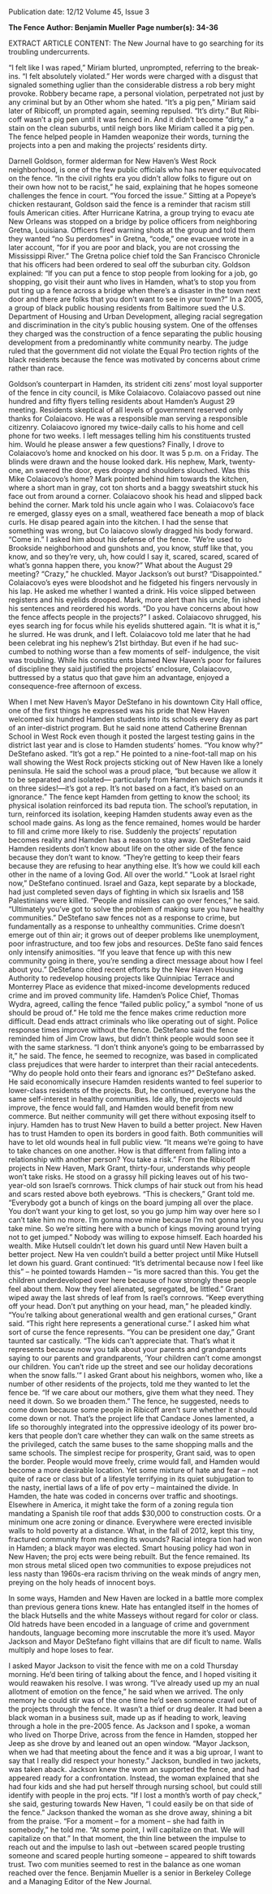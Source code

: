 Publication date: 12/12
Volume 45, Issue 3

**The Fence**
**Author: Benjamin Mueller**
**Page number(s): 34-36**

EXTRACT ARTICLE CONTENT:
The New Journal
have to go searching for its troubling undercurrents. 

“I felt like I was raped,” Miriam blurted, unprompted, 
referring to the break-ins. “I felt absolutely violated.” 
Her words were charged with a disgust that signaled 
something uglier than the considerable distress a rob­
bery might provoke. Robbery became rape, a personal 
violation, perpetrated not just by any criminal but by an 
Other whom she hated.
“It’s a pig pen,” Miriam said later of Ribicoff, un­
prompted again, seeming repulsed. “It’s dirty.” But Ribi­
coff wasn’t a pig pen until it was fenced in. And it didn’t 
become “dirty,” a stain on the clean suburbs, until neigh­
bors like Miriam called it a pig pen. The fence helped 
people in Hamden weaponize their words, turning the 
projects into a pen and making the projects’ residents 
dirty. 

Darnell Goldson, former alderman for New Haven’s 
West Rock neighborhood, 
is one of the few public officials 
who has never equivocated on the 
fence. “In the civil rights era you 
didn’t allow folks to figure out on 
their own how not to be racist,” 
he said, explaining that he hopes 
someone challenges the fence in 
court. “You forced the issue.”
Sitting at a Popeye’s chicken 
restaurant, Goldson said the fence 
is a reminder that racism still fouls 
American cities. After Hurricane 
Katrina, a group trying to evacu­
ate New Orleans was stopped on 
a bridge by police officers from 
neighboring Gretna, Louisiana. Officers fired warning 
shots at the group and told them they wanted “no Su­
perdomes” in Gretna, “code,” one evacuee wrote in a 
later account, “for if you are poor and black, you are not 
crossing the Mississippi River.” The Gretna police chief 
told the San Francisco Chronicle that his officers had been 
ordered to seal off the suburban city.
Goldson explained: “If you can put a fence to stop 
people from looking for a job, go shopping, go visit their 
aunt who lives in Hamden, what’s to stop you from put­
ting up a fence across a bridge when there’s a disaster 
in the town next door and there are folks that you don’t 
want to see in your town?”
In a 2005, a group of black public housing residents 
from Baltimore sued the U.S. Department of Housing 
and Urban Development, alleging racial segregation and 
discrimination in the city’s public housing system. One 
of the offenses they charged was the construction of a 
fence separating the public housing development from 
a predominantly white community nearby. The judge 
ruled that the government did not violate the Equal Pro­
tection rights of the black residents because the fence 
was motivated by concerns about crime rather than race.

Goldson’s counterpart in Hamden, its strident citi­
zens’ most loyal supporter of the fence in city 
council, is Mike Colaiacovo. Colaiacovo passed out nine 
hundred and fifty flyers telling residents about Hamden’s 
August 29 meeting. Residents skeptical of all levels of 
government reserved only thanks for Colaiacovo. He 
was a responsible man serving a responsible citizenry.
Colaiacovo ignored my twice-daily calls to his home 
and cell phone for two weeks. I left messages telling him 
his constituents trusted him. Would he please answer a 
few questions?
Finally, I drove to Colaiacovo’s home and knocked 
on his door. It was 5 p.m. on a 
Friday. The blinds were drawn 
and the house looked dark. His 
nephew, Mark, twenty-one, an­
swered the door, eyes droopy and 
shoulders slouched. Was this Mike 
Colaiacovo’s home? Mark pointed 
behind him towards the kitchen, 
where a short man in gray, cot­
ton shorts and a baggy sweatshirt 
stuck his face out from around 
a corner. Colaiacovo shook his 
head and slipped back behind the 
corner. Mark told his uncle again 
who I was. Colaiacovo’s face re­
emerged, glassy eyes on a small, 
weathered face beneath a mop of black curls. He disap­
peared again into the kitchen.
I had the sense that something was wrong, but Co­
laiacovo slowly dragged his body forward. “Come in.” I 
asked him about his defense of the fence. “We’re used to 
Brookside neighborhood and gunshots and, you know, 
stuff like that, you know, and so they’re very, uh, how 
could I say it, scared, scared, scared of what’s gonna 
happen there, you know?” What about the August 29 
meeting? “Crazy,” he chuckled. Mayor Jackson’s out­
burst? “Disappointed.”
Colaiacovo’s eyes were bloodshot and he fidgeted 
his fingers nervously in his lap. He asked me whether I 
wanted a drink. His voice slipped between registers and 
his eyelids drooped. Mark, more alert than his uncle, fin­
ished his sentences and reordered his words. “Do you 
have concerns about how the fence affects people in the 
projects?” I asked. Colaiacovo shrugged, his eyes search­
ing for focus while his eyelids shuttered again. “It is what 
it is,” he slurred. He was drunk, and I left.
Colaiacovo told me later that he had been celebrat­
ing his nephew’s 21st birthday. But even if he had suc­
cumbed to nothing worse than a few moments of self-
indulgence, the visit was troubling. While his constitu­
ents blamed New Haven’s poor for failures of discipline 
they said justified the projects’ enclosure, Colaiacovo, 
buttressed by a status quo that gave him an advantage, 
enjoyed a consequence-free afternoon of excess.

When I met New Haven’s Mayor DeStefano in his 
downtown City Hall office, one of the first things 
he expressed was his pride that New Haven welcomed 
six hundred Hamden students into its schools every day 
as part of an inter-district program. But he said none 
attend Catherine Brennan School in West Rock even 
though it posted the largest testing gains in the district 
last year and is close to Hamden students’ homes.
“You know why?” DeStefano asked. “It’s got a rep.” 
He pointed to a nine-foot-tall map on his wall showing 
the West Rock projects sticking out of New Haven like 
a lonely peninsula. He said the school was a proud place, 
“but because we allow it to be separated and isolated—
particularly from Hamden which surrounds it on three 
sides!—it’s got a rep. It’s not based on a fact, it’s based 
on an ignorance.”
The fence kept Hamden from getting to know the 
school; its physical isolation reinforced its bad reputa­
tion. The school’s reputation, in turn, reinforced its 
isolation, keeping Hamden students away even as the 
school made gains. As long as the fence remained, 
homes would be harder to fill and crime more likely to 
rise. Suddenly the projects’ reputation becomes reality 
and Hamden has a reason to stay away.
DeStefano said Hamden residents don’t know 
about life on the other side of the fence because they 
don’t want to know. “They’re getting to keep their fears 
because they are refusing to hear anything else. It’s how 
we could kill each other in the name of a loving God. 
All over the world.”
 “Look at Israel right now,” DeStefano continued. 
Israel and Gaza, kept separate by a blockade, had just 
completed seven days of fighting in which six Israelis 
and 158 Palestinians were killed. “People and missiles 
can go over fences,” he said. “Ultimately you’ve got 
to solve the problem of making sure you have healthy 
communities.” DeStefano saw fences not as a response 
to crime, but fundamentally as a response to unhealthy 
communities. Crime doesn’t emerge out of thin air; it 
grows out of deeper problems like unemployment, poor 
infrastructure, and too few jobs and resources. DeSte­
fano said fences only intensify animosities. “If you leave 
that fence up with this new community going in there, 
you’re sending a direct message about how I feel about 
you.”
DeStefano cited recent efforts by the New Haven 
Housing Authority to redevelop housing projects like 
Quinnipiac Terrace and Monterrey Place as evidence 
that mixed-income developments reduced crime and im­
proved community life. Hamden’s Police Chief, Thomas 
Wydra, agreed, calling the fence “failed public policy,” a 
symbol “none of us should be proud of.” He told me 
the fence makes crime reduction more difficult. Dead 
ends attract criminals who like operating out of sight. 
Police response times improve without the fence.
DeStefano said the fence reminded him of Jim 
Crow laws, but didn’t think people would soon see it 
with the same starkness. “I don’t think anyone’s going to 
be embarrassed by it,” he said. The fence, he seemed to 
recognize, was based in complicated class prejudices that 
were harder to interpret than their racial antecedents.
“Why do people hold onto their fears and ignoranc­
es?” DeStefano asked. He said economically insecure 
Hamden residents wanted to feel superior to lower-class 
residents of the projects. But, he continued, everyone 
has the same self-interest in healthy communities. Ide­
ally, the projects would improve, the fence would fall, 
and Hamden would benefit from new commerce. But 
neither community will get there without exposing itself 
to injury. Hamden has to trust New Haven to build a 
better project. New Haven has to trust Hamden to open 
its borders in good faith. Both communities will have to 
let old wounds heal in full public view.
 “It means we’re going to have to take chances on 
one another. How is that different from falling into a 
relationship with another person? You take a risk.”
From the Ribicoff projects in New Haven, Mark 
Grant, thirty-four, understands why people won’t take 
risks. He stood on a grassy hill picking leaves out of 
his two-year-old son Israel’s cornrows. Thick clumps of 
hair stuck out from his head and scars rested above both 
eyebrows. 
“This is checkers,” Grant told me. “Everybody 
got a bunch of kings on the board jumping all over the 
place. You don’t want your king to get lost, so you go 
jump him way over here so I can’t take him no more. I’m 
gonna move mine because I’m not gonna let you take 
mine. So we’re sitting here with a bunch of kings moving 
around trying not to get jumped.”
Nobody was willing to expose himself. Each 
hoarded his wealth. Mike Hutsell couldn’t let down his 
guard until New Haven built a better project. New Ha­
ven couldn’t build a better project until Mike Hutsell let 
down his guard. 
Grant continued: “It’s detrimental because now I 
feel like this” – he pointed towards Hamden – “is more 
sacred than this. You get the children underdeveloped 
over here because of how strongly these people feel 
about them. Now they feel alienated, segregated, be­
littled.”
Grant wiped away the last shreds of leaf from Is­
rael’s cornrows. “Keep everything off your head. Don’t 
put anything on your head, man,” he pleaded kindly.
“You’re talking about generational wealth and gen­
erational curses,” Grant said. “This right here represents 
a generational curse.”
I asked him what sort of curse the fence represents.
“You can be president one day,” Grant taunted sar­
castically. “The kids can’t appreciate that. That’s what it 
represents because now you talk about your parents and 
grandparents saying to our parents and grandparents, 
‘Your children can’t come amongst our children. You 
can’t ride up the street and see our holiday decorations 
when the snow falls.’”
I asked Grant about his neighbors, women who, like 
a number of other residents of the projects, told me 
they wanted to let the fence be. “If we care about our 
mothers, give them what they need. They need it down. 
So we broaden them.” The fence, he suggested, needs to 
come down because some people in Ribicoff aren’t sure 
whether it should come down or not. That’s the project 
life that Candace Jones lamented, a life so thoroughly 
integrated into the oppressive ideology of its power bro­
kers that people don’t care whether they can walk on the 
same streets as the privileged, catch the same buses to 
the same shopping malls and the same schools.
The simplest recipe for prosperity, Grant said, was 
to open the border. People would move freely, crime 
would fall, and Hamden would become a more desirable 
location. 
Yet some mixture of hate and fear – not quite 
of race or class but of a lifestyle terrifying in its quiet 
subjugation to the nasty, inertial laws of a life of pov­
erty – maintained the divide. In Hamden, the hate was 
coded in concerns over traffic and shootings. Elsewhere 
in America, it might take the form of a zoning regula­
tion mandating a Spanish tile roof that adds $30,000 to 
construction costs. Or a minimum one acre zoning or­
dinance. Everywhere were erected invisible walls to hold 
poverty at a distance. 
What, in the fall of 2012, kept this tiny, fractured 
community from mending its wounds? Racial integra­
tion had won in Hamden; a black mayor was elected. 
Smart housing policy had won in New Haven; the proj­
ects were being rebuilt. But the fence remained. Its mon­
strous metal sliced open two communities to expose 
prejudices not less nasty than 1960s-era racism thriving 
on the weak minds of angry men, preying on the holy 
heads of innocent boys.

In some ways, Hamden and New Haven are 
locked in a battle more complex than previous genera­
tions knew. Hate has entangled itself in the homes of 
the black Hutsells and the white Masseys without regard 
for color or class. Old hatreds have been encoded in a 
language of crime and government handouts, language 
becoming more inscrutable the more it’s used. Mayor 
Jackson and Mayor DeStefano fight villains that are dif­
ficult to name. Walls multiply and hope loses to fear.

I 
asked Mayor Jackson to visit the fence with me on a 
cold Thursday morning. He’d been tiring of talking 
about the fence, and I hoped visiting it would reawaken 
his resolve. I was wrong. “I’ve already used up my an­
nual allotment of emotion on the fence,” he said when 
we arrived. The only memory he could stir was of the 
one time he’d seen someone crawl out of the projects 
through the fence. It wasn’t a thief or drug dealer. It had 
been a black woman in a business suit, made up as if 
heading to work, leaving through a hole in the pre-2005 
fence.
As Jackson and I spoke, a woman who lived on 
Thorpe Drive, across from the fence in Hamden, 
stopped her Jeep as she drove by and leaned out an open 
window. “Mayor Jackson, when we had that meeting 
about the fence and it was a big uproar, I want to say 
that I really did respect your honesty.” Jackson, bundled 
in two jackets, was taken aback. Jackson knew the wom­
an supported the fence, and had appeared ready for a 
confrontation. Instead, the woman explained that she 
had four kids and she had put herself through nursing 
school, but could still identify with people in the proj­
ects. “If I lost a month’s worth of pay check,” she said, 
gesturing towards New Haven, “I could easily be on that 
side of the fence.”
Jackson thanked the woman as she drove away, 
shining a bit from the praise. “For a moment – for a 
moment – she had faith in somebody,” he told me. “At 
some point, I will capitalize on that. We will capitalize on 
that.” In that moment, the thin line between the impulse 
to reach out and the impulse to lash out –between scared 
people trusting someone and scared people hurting 
someone – appeared to shift towards trust. Two com­
munities seemed to rest in the balance as one woman 
reached over the fence. 
Benjamin Mueller is a senior in Berkeley College and a 
Managing Editor of the New Journal.